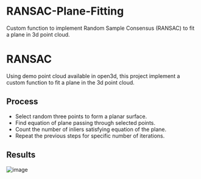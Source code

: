 # RANSAC-Plane-Fitting
Custom function to implement Random Sample Consensus (RANSAC) to fit a plane in 3d point cloud. 

# RANSAC

Using demo point cloud available in open3d, this project implement a custom function to fit a plane in the 3d point cloud.

## Process
* Select random three points to form a planar surface.
* Find equation of plane passing through selected points.
* Count the number of inliers satisfying equation of the plane.
* Repeat the previous steps for specific number of iterations.

## Results

![image](https://user-images.githubusercontent.com/69100847/210169768-cac5e684-a142-4359-b2c7-4f38d4253e4a.png)
